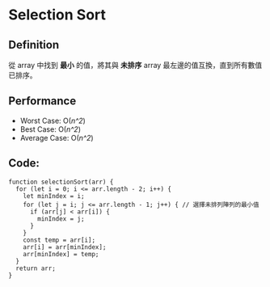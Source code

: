 Selection Sort
===

## Definition
從 array 中找到 **最小** 的值，將其與 **未排序** array 最左邊的值互換，直到所有數值已排序。

## Performance
* Worst Case: O(*n^2*)
* Best Case: O(*n^2*)
* Average Case: O(*n^2*)

## Code:
```
function selectionSort(arr) {
  for (let i = 0; i <= arr.length - 2; i++) {
    let minIndex = i;
    for (let j = i; j <= arr.length - 1; j++) { // 選擇未排列陣列的最小值
      if (arr[j] < arr[i]) {
        minIndex = j;
      }
    }
    const temp = arr[i];
    arr[i] = arr[minIndex];
    arr[minIndex] = temp;
  }
  return arr;
}
```
